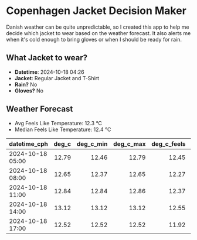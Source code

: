 
# Copenhagen Jacket Decision Maker

Danish weather can be quite unpredictable, so I created this app to help me decide which jacket to wear based on the weather forecast. 
It also alerts me when it's cold enough to bring gloves or when I should be ready for rain.

## What Jacket to wear?

- **Datetime**: 2024-10-18 04:26
- **Jacket**: Regular Jacket and T-Shirt
- **Rain?** No
- **Gloves?** No

## Weather Forecast
- Avg Feels Like Temperature: 12.3 °C
- Median Feels Like Temperature: 12.4 °C

| datetime_cph     |   deg_c |   deg_c_min |   deg_c_max |   deg_c_feels | weather   | wind   | rain   |
|:-----------------|--------:|------------:|------------:|--------------:|:----------|:-------|:-------|
| 2024-10-18 05:00 |   12.79 |       12.46 |       12.79 |         12.45 | Clouds    | Low    | None   |
| 2024-10-18 08:00 |   12.65 |       12.37 |       12.65 |         12.27 | Clouds    | Low    | None   |
| 2024-10-18 11:00 |   12.84 |       12.84 |       12.86 |         12.37 | Clouds    | Low    | None   |
| 2024-10-18 14:00 |   13.12 |       13.12 |       13.12 |         12.55 | Clouds    | Low    | None   |
| 2024-10-18 17:00 |   12.52 |       12.52 |       12.52 |         11.92 | Clouds    | Low    | None   |
        